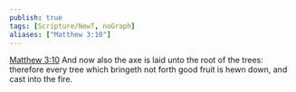 ```yaml
---
publish: true
tags: [Scripture/NewT, noGraph]
aliases: ["Matthew 3:10"]
---
```

[Matthew 3:10](https://churchofjesuschrist.org/study/scriptures/nt/matt/3?lang=eng&id=p10#p10) And now also the axe is laid unto the root of the trees: therefore every tree which bringeth not forth good fruit is hewn down, and cast into the fire.
